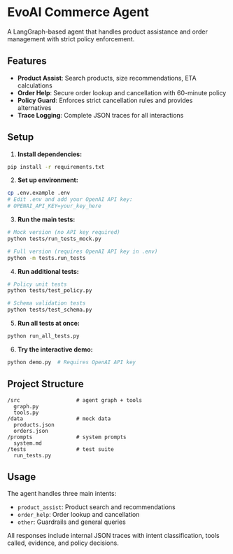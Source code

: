 # EvoAI Commerce Agent

A LangGraph-based agent that handles product assistance and order management with strict policy enforcement.

## Features

- **Product Assist**: Search products, size recommendations, ETA calculations
- **Order Help**: Secure order lookup and cancellation with 60-minute policy
- **Policy Guard**: Enforces strict cancellation rules and provides alternatives
- **Trace Logging**: Complete JSON traces for all interactions

## Setup

1. **Install dependencies:**
```bash
pip install -r requirements.txt
```

2. **Set up environment:**
```bash
cp .env.example .env
# Edit .env and add your OpenAI API key:
# OPENAI_API_KEY=your_key_here
```

3. **Run the main tests:**
```bash
# Mock version (no API key required)
python tests/run_tests_mock.py

# Full version (requires OpenAI API key in .env)
python -m tests.run_tests
```

4. **Run additional tests:**
```bash
# Policy unit tests
python tests/test_policy.py

# Schema validation tests  
python tests/test_schema.py
```

5. **Run all tests at once:**
```bash
python run_all_tests.py
```

6. **Try the interactive demo:**
```bash
python demo.py  # Requires OpenAI API key
```

## Project Structure

```
/src                  # agent graph + tools
  graph.py
  tools.py
/data                 # mock data
  products.json
  orders.json
/prompts              # system prompts
  system.md
/tests                # test suite
  run_tests.py
```

## Usage

The agent handles three main intents:
- `product_assist`: Product search and recommendations
- `order_help`: Order lookup and cancellation
- `other`: Guardrails and general queries

All responses include internal JSON traces with intent classification, tools called, evidence, and policy decisions.
